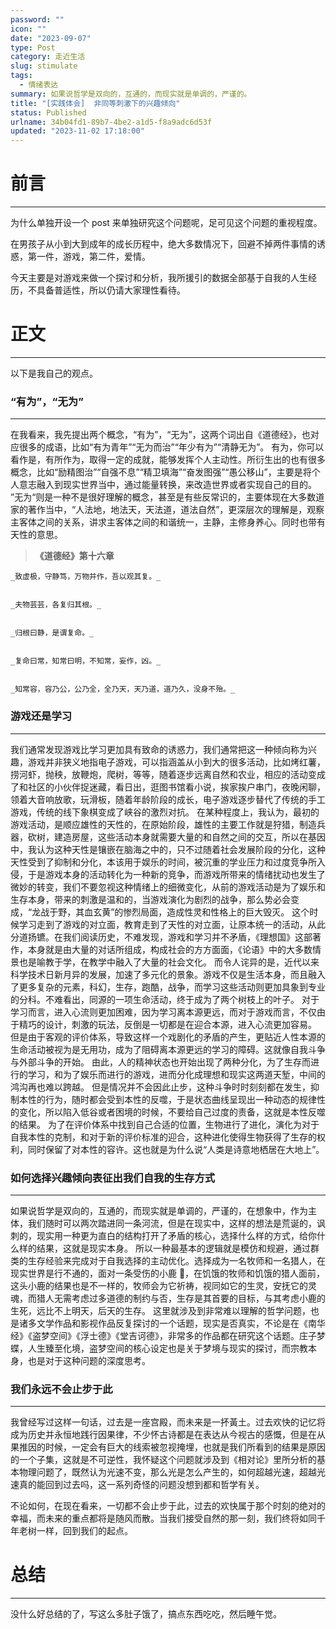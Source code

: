 ```yaml
---
password: ""
icon: ""
date: "2023-09-07"
type: Post
category: 走近生活
slug: stimulate
tags:
  - 情绪表达
summary: 如果说哲学是双向的，互通的，而现实就是单调的，严谨的。
title: "[实践体会]  非同等刺激下的兴趣倾向"
status: Published
urlname: 34b04fd1-89b7-4be2-a1d5-f8a9adc6d53f
updated: "2023-11-02 17:18:00"
---
```


# 前言

---

为什么单独开设一个 post 来单独研究这个问题呢，足可见这个问题的重视程度。

在男孩子从小到大到成年的成长历程中，绝大多数情况下，回避不掉两件事情的诱惑，第一件，游戏，第二件，爱情。

今天主要是对游戏来做一个探讨和分析，我所援引的数据全部基于自我的人生经历，不具备普适性，所以仍请大家理性看待。

# 正文

---

以下是我自己的观点。

### “有为”，“无为”

---

在我看来，我先提出两个概念，“有为”，“无为”，这两个词出自《道德经》，也对应很多的成语，比如“有为青年”“无为而治”“年少有为”“清静无为”。
有为，你可以看作是，有所作为，取得一定的成就，能够发挥个人主动性。所衍生出的也有很多概念，比如“励精图治”“自强不息”“精卫填海”“奋发图强”“愚公移山”，主要是将个人意志融入到现实世界当中，通过能量转换，来改造世界或者实现自己的目的。
”无为“则是一种不是很好理解的概念，甚至是有些反常识的，主要体现在大多数道家的著作当中，“人法地，地法天，天法道，道法自然”，更深层次的理解是，观察主客体之间的关系，讲求主客体之间的和谐统一，主静，主修身养心。同时也带有天性的意思。

> **《道德经》第十六章**

    _致虚极，守静笃，万物并作，吾以观其复。_


    _夫物芸芸，各复归其根。_


    _归根曰静，是谓复命。_


    _复命曰常，知常曰明，不知常，妄作，凶。_


    _知常容，容乃公，公乃全，全乃天，天乃道，道乃久，没身不殆。_

### 游戏还是学习

---

我们通常发现游戏比学习更加具有致命的诱惑力，我们通常把这一种倾向称为兴趣，游戏并非狭义地指电子游戏，可以指涵盖从小到大的很多活动，比如烤红薯，捞河虾，抛秧，放鞭炮，爬树，等等，随着逐步远离自然和农业，相应的活动变成了和社区的小伙伴捉迷藏，看日出，逛图书馆看小说，挨家挨户串门，夜晚闲聊，领着大音响放歌，玩滑板，随着年龄阶段的成长，电子游戏逐步替代了传统的手工游戏，传统的线下象棋变成了峡谷的激烈对抗。
在某种程度上，我认为，最初的游戏活动，是顺应雄性的天性的，在原始阶段，雄性的主要工作就是狩猎，制造兵器，砍树，建造房屋，这些活动本身就需要大量的和自然之间的交互，所以在基因中，我认为这种天性是镶嵌在脑海之中的，只不过随着社会发展阶段的分化，这种天性受到了抑制和分化，本该用于娱乐的时间，被沉重的学业压力和过度竞争所入侵，于是游戏本身的活动转化为一种新的竞争，而游戏所带来的情绪扰动也发生了微妙的转变，我们不要忽视这种情绪上的细微变化，从前的游戏活动是为了娱乐和生存本身，带来的刺激是温和的，当游戏演化为剧烈的战争，那么势必会变成，“龙战于野，其血玄黄”的惨烈局面，造成性灵和性格上的巨大毁灭。
这个时候学习走到了游戏的对立面，教育走到了天性的对立面，让原本统一的活动，从此分道扬镳。在我们阅读历史，不难发现，游戏和学习并不矛盾，《理想国》这部著作，本身就是由大量的对话所组成，构成社会的方方面面，《论语》中的大多数情景也是喻教于学，在教学中融入了大量的社会文化。
而令人诧异的是，近代以来科学技术日新月异的发展，加速了多元化的景象。游戏不仅是生活本身，而且融入了更多复杂的元素，科幻，生存，跑酷，战争，而学习这些活动则更加具象到专业的分科。不难看出，同源的一项生命活动，终于成为了两个树枝上的叶子。
对于学习而言，进入心流则更加困难，因为学习离本源更远，而对于游戏而言，不仅由于精巧的设计，刺激的玩法，反倒是一切都是在迎合本源，进入心流更加容易。
但是由于客观的评价体系，导致这样一个戏剧化的矛盾的产生，更贴近人性本源的生命活动被视为是无用功，成为了阻碍离本源更远的学习的障碍。这就像自我斗争与外部斗争的开始。
由此，人的精神状态也开始出现了两种分化，为了生存而进行的学习，和为了娱乐而进行的游戏，进而分化成理想和现实这两道天堑，中间的鸿沟再也难以跨越。
但是情况并不会因此止步，这种斗争时时刻刻都在发生，抑制本性的行为，随时都会受到本性的反噬，于是状态曲线呈现出一种动态的规律性的变化，所以陷入低谷或者困境的时候，不要给自己过度的责备，这就是本性反噬的结果。
为了在评价体系中找到自己合适的位置，生物进行了进化，演化为对于自我本性的克制，和对于新的评价标准的迎合，这种进化使得生物获得了生存的权利，同时保留了对本性的容许。这也就是为什么说“人类是诗意地栖居在大地上”。

### 如何选择兴趣倾向表征出我们自我的生存方式

---

如果说哲学是双向的，互通的，而现实就是单调的，严谨的，在想象中，作为主体，我们随时可以两次踏进同一条河流，但是在现实中，这样的想法是荒诞的，讽刺的，现实用一种更为直白的结构打开了矛盾的核心，选择什么样的方式，给你什么样的结果，这就是现实本身。
所以一种最基本的逻辑就是模仿和规避，通过群类的生存经验来完成对于自我选择的主动优化。选择成为一名牧师和一名猎人，在现实世界是行不通的，面对一条受伤的小鹿 🦌，在饥饿的牧师和饥饿的猎人面前，这头小鹿的结果也是不一样的，牧师会为它祈祷，视同如它的生灵，安抚它的灵魂，而猎人无需考虑过多道德的制约与否，生存是其首要的目标，与其考虑小鹿的生死，远比不上明天，后天的生存。
这里就涉及到非常难以理解的哲学问题，也是诸多文学作品和影视作品反复探讨的一个话题，现实是否真实，不论是在《南华经》《盗梦空间》《浮士德》《堂吉诃德》，非常多的作品都在研究这个话题。庄子梦蝶，人生臻至化境，盗梦空间的核心设定也是关于梦境与现实的探讨，而宗教本身，也是对于这种问题的深度思考。

### 我们永远不会止步于此

---

我曾经写过这样一句话，过去是一座宫殿，而未来是一抔黃土。过去欢快的记忆将成为历史并永恒地践行因果律，不少怀古诗都是在表达从今视古的感慨，但是在从果推因的时候，一定会有巨大的线索被忽视掩埋，也就是我们所看到的结果是原因的一个子集，这就是不可逆性，我怀疑这个问题就涉及到《相对论》里所分析的基本物理问题了，既然认为光速不变，那么光是怎么产生的，如何超越光速，超越光速真的能回到过去吗，这一系列奇怪的问题没想到都和哲学有关。

不论如何，在现在看来，一切都不会止步于此，过去的欢快属于那个时刻的绝对的幸福，而未来的重点都将是随风而散。当我们接受自然的那一刻，我们终将如同千年老树一样，回到我们的起点。

# 总结

---

没什么好总结的了，写这么多肚子饿了，搞点东西吃吃，然后睡午觉。
